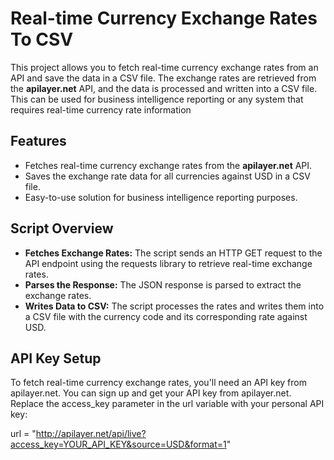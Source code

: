 # Real-time Currency Exchange Rates To CSV
This project allows you to fetch real-time currency exchange rates from an API and save the data in a CSV file. The exchange rates are retrieved from the **apilayer.net** API, and the data is processed and written into a CSV file. This can be used for business intelligence reporting or any system that requires real-time currency rate information

## Features
- Fetches real-time currency exchange rates from the **apilayer.net** API.
- Saves the exchange rate data for all currencies against USD in a CSV file.
- Easy-to-use solution for business intelligence reporting purposes.

## Script Overview
- **Fetches Exchange Rates:** The script sends an HTTP GET request to the API endpoint using the requests library to retrieve real-time exchange rates.
- **Parses the Response:** The JSON response is parsed to extract the exchange rates.
- **Writes Data to CSV:** The script processes the rates and writes them into a CSV file with the currency code and its corresponding rate against USD.

## API Key Setup
To fetch real-time currency exchange rates, you'll need an API key from apilayer.net. You can sign up and get your API key from apilayer.net.
<br>Replace the access_key parameter in the url variable with your personal API key:

url = "http://apilayer.net/api/live?access_key=YOUR_API_KEY&source=USD&format=1"
